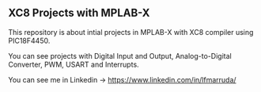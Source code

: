 ## XC8 Projects with MPLAB-X 

This repository is about intial projects in MPLAB-X with XC8 compiler using PIC18F4450.

You can see projects with Digital Input and Output, Analog-to-Digital Converter, PWM, USART and Interrupts.

You can see me in Linkedin -> https://www.linkedin.com/in/lfmarruda/
